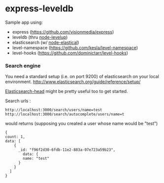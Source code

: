 express-leveldb
===============

Sample app using:
+ express (https://github.com/visionmedia/express)
+ leveldb (thru [node-levelup](https://github.com/rvagg/node-levelup))
+ elasticsearch (w/ [node-elastical](https://github.com/ramv/node-elastical))
+ level-namespace (https://github.com/kesla/level-namespace)
+ level-hooks (https://github.com/dominictarr/level-hooks)

### Search engine

You need a standard setup (i.e. on port 9200) of elasticsearch on your local environment.
http://www.elasticsearch.org/guide/reference/setup/

[Elasticsearch-head](https://github.com/mobz/elasticsearch-head) might be pretty useful too to get started.

Search urls : 
```
http://localhost:3000/search/users/name=test
http://localhost:3000/search/autocomplete/users/name=t
```
would returns (supposing you created a user whose name would be "test")
```
{
count: 1,
data: [
    {
      _id: "f96f2d30-6fdb-11e2-883a-07e723a59b23",
        data: {
        name: "test"
      }
    }
  ]
}
```
